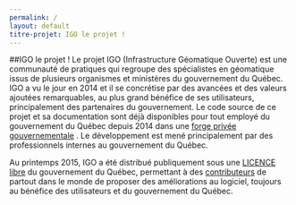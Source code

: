 ```yaml
---
permalink: /
layout: default
titre-projet: IGO le projet !
---
```


##IGO le projet !
Le projet IGO (Infrastructure Géomatique Ouverte) est une communauté de pratiques qui regroupe des spécialistes en géomatique issus de plusieurs organismes et ministères du gouvernement du Québec. IGO a vu le jour en 2014 et il se concrétise par des avancées et des valeurs ajoutées remarquables, au plus grand bénéfice de ses utilisateurs, principalement des partenaires du gouvernement. 
Le code source de ce projet et sa documentation sont déjà disponibles pour tout employé du gouvernement du Québec depuis 2014 dans une [forge privée gouvernementale](https://www.forge.gouv.qc.ca/) .
Le développement est mené principalement par des professionnels internes au gouvernement du Québec.  

Au printemps 2015, IGO a été distribué publiquement sous une [LICENCE libre](https://github.com/infra-geo-ouverte/igo) du gouvernement du Québec, permettant à des [contributeurs](/site-web/contribuer) de partout dans le monde de proposer des améliorations au logiciel, toujours au bénéfice des utilisateurs et du gouvernement du Québec. 


